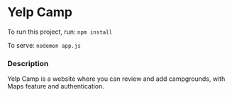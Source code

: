# Yelp Camp

To run this project, run:
```npm install```

To serve:
```nodemon app.js```

### Description
Yelp Camp is a website where you can review and add campgrounds, with Maps feature and authentication. 
